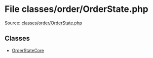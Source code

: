 File classes/order/OrderState.php
=========

Source: [classes/order/OrderState.php](https://github.com/PrestaShop/PrestaShop/blob/1.5.2.0/classes/order/OrderState.php)


Classes
-------

* [OrderStateCore](class.OrderStateCore.md)

